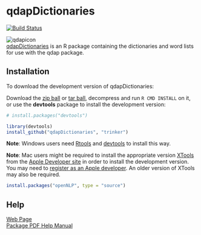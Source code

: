 # qdapDictionaries
[![Build Status](https://travis-ci.org/trinker/qdapDictionaries.png?branch=master)](https://travis-ci.org/trinker/qdapDictionaries)

![qdapicon](https://dl.dropbox.com/u/61803503/qdapicon.png)   
[qdapDictionaries](http://trinker.github.com/qdapDictionaries/) is an R package containing the dictionaries and word lists for use with the qdap package.

## Installation

To download the development version of qdapDictionaries:

Download the [zip ball](https://github.com/trinker/qdapDictionaries/zipball/master) or [tar ball](https://github.com/trinker/qdapDictionaries/tarball/master), decompress and run `R CMD INSTALL` on it, or use the **devtools** package to install the development version:

```r
# install.packages("devtools")

library(devtools)
install_github("qdapDictionaries", "trinker")
```

**Note**: Windows users need [Rtools](http://www.murdoch-sutherland.com/Rtools/) and [devtools](http://CRAN.R-project.org/package=devtools) to install this way.

**Note**: Mac users might be required to install the appropriate version [XTools](https://developer.apple.com/xcode/) from the [Apple Developer site](https://developer.apple.com/) in order to install the development version.  You may need to [register as an Apple developer](https://developer.apple.com/programs/register/).  An older version of XTools may also be required.

```r
install.packages("openNLP", type = "source")
```

## Help
[Web Page](http://trinker.github.com/qdapDictionaries/)    
[Package PDF Help Manual](https://dl.dropbox.com/u/61803503/qdapDictionaries.pdf)   
